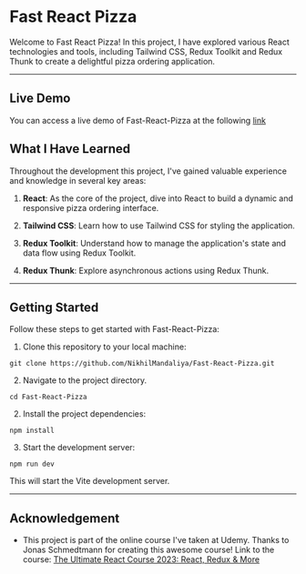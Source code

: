 # Fast React Pizza

Welcome to Fast React Pizza! In this project, I have explored various React technologies and tools, including Tailwind CSS, Redux Toolkit and Redux Thunk to create a delightful pizza ordering application.

---
## Live Demo
You can access a live demo of Fast-React-Pizza at the following [link](https://nik-fast-react-pizza.vercel.app/)

## What I Have Learned
Throughout the development this project, I've gained valuable experience and knowledge in several key areas:
1. **React**: As the core of the project, dive into React to build a dynamic and responsive pizza ordering interface.

2. **Tailwind CSS**: Learn how to use Tailwind CSS for styling the application.

3. **Redux Toolkit**: Understand how to manage the application's state and data flow using Redux Toolkit.

4. **Redux Thunk**: Explore asynchronous actions using Redux Thunk.

---

## Getting Started
Follow these steps to get started with Fast-React-Pizza:

1. Clone this repository to your local machine:
```
git clone https://github.com/NikhilMandaliya/Fast-React-Pizza.git
```
2. Navigate to the project directory.
```
cd Fast-React-Pizza
```
2. Install the project dependencies:
```
npm install
```
3. Start the development server:
```
npm run dev
```  
This will start the Vite development server.

---

## Acknowledgement

* This project is part of the online course I've taken at Udemy. Thanks to Jonas Schmedtmann for creating this awesome course! Link to the course: [The Ultimate React Course 2023: React, Redux & More](https://www.udemy.com/course/the-ultimate-react-course/)
